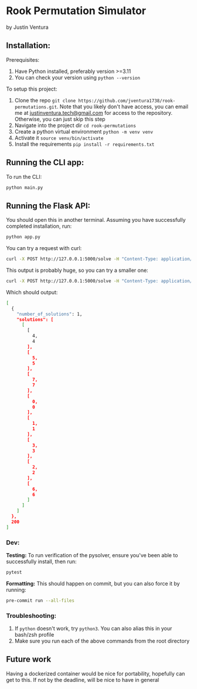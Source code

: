 # Rook Permutation Simulator

by Justin Ventura

## Installation:

Prerequisites:
1. Have Python installed, preferably version >=3.11
2. You can check your version using `python --version`

To setup this project:

1. Clone the repo `git clone https://github.com/jventura1738/rook-permutations.git`. Note that you likely don't have access, you can email me at justinventura.tech@gmail.com for access to the repository. Otherwise, you can just skip this step
2. Navigate into the project dir `cd rook-permutations`
3. Create a python virtual environment `python -m venv venv`
4. Activate it `source venv/bin/activate`
5. Install the requirements `pip install -r requirements.txt`

## Running the CLI app:

To run the CLI:

```bash
python main.py
```

## Running the Flask API:

You should open this in another terminal. Assuming you have successfully completed installation, run:

```bash
python app.py
```

You can try a request with curl:

```bash
curl -X POST http://127.0.0.1:5000/solve -H "Content-Type: application/json" -d '{"rooks": [[0, 0]]}'
```

This output is probably huge, so you can try a smaller one:

```bash
curl -X POST http://127.0.0.1:5000/solve -H "Content-Type: application/json" -d '{"rooks": [[0, 0], [1,1], [2,2], [3,3], [4,4], [5,5], [6,6]]}'
```

Which should output:

```bash
[
  {
    "number_of_solutions": 1,
    "solutions": [
      [
        [
          4,
          4
        ],
        [
          5,
          5
        ],
        [
          7,
          7
        ],
        [
          0,
          0
        ],
        [
          1,
          1
        ],
        [
          3,
          3
        ],
        [
          2,
          2
        ],
        [
          6,
          6
        ]
      ]
    ]
  },
  200
]
```

### Dev:

**Testing:** To run verification of the pysolver, ensure you've been able to successfully install, then run:

```bash
pytest
```

**Formatting:** This should happen on commit, but you can also force it by running:

```bash
pre-commit run --all-files
```

### Troubleshooting:

1. If `python` doesn't work, try `python3`.  You can also alias this in your bash/zsh profile
2. Make sure you run each of the above commands from the root directory

## Future work

Having a dockerized container would be nice for portability, hopefully can get to this. If not by the deadline, will be nice to have in general
